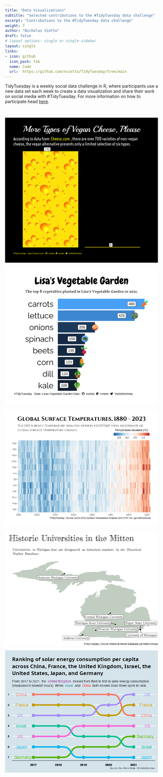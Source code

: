 ```yaml
---
title: "Data Visualizations"
subtitle: "Selected contributions to the #TidyTuesday data challenge"
excerpt: "Contributions to the #TidyTuesday data challenge"
weight: 7
author: "Nicholas Vietto"
draft: false
# layout options: single or single-sidebar
layout: single
links:
- icon: github
  icon_pack: fab
  name: Code
  url:  https://github.com/nvietto/TidyTuesday/tree/main
---
```


TidyTuesday is a weekly social data challenge in R, where participants use a new data set each week to create a data visualization and share their work on social media with #TidyTuesday. For more information on how to participate head [here](https://github.com/rfordatascience/tidytuesday).


<br>

<p style="text-align: center;">
  <img src="cheese.jpg" alt="Centered Image">
</p>


<p style="text-align: center;">
  <img src="Vege.jpg" alt="Centered Image">
</p>

<p style="text-align: center;">
  <img src="Week28.jpg" alt="Centered Image">
</p>

<p style="text-align: center;">
  <img src="Week27.jpg" alt="Centered Image">
</p>

<p style="text-align: center;">
  <img src="Week23.jpg" alt="Centered Image">
</p>

